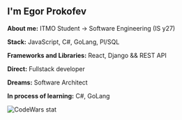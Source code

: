 ## I'm Egor Prokofev

**About me:** ITMO Student -> Software Engineering (IS y27)

**Stack:** JavaScript, C#, GoLang, Pl/SQL

**Frameworks and Libraries:** React, Django && REST API

**Direct:** Fullstack developer

**Dreams:** Software Architect

**In process of learning:** C#, GoLang

![CodeWars stat](https://www.codewars.com/users/GreinoX/badges/large)
